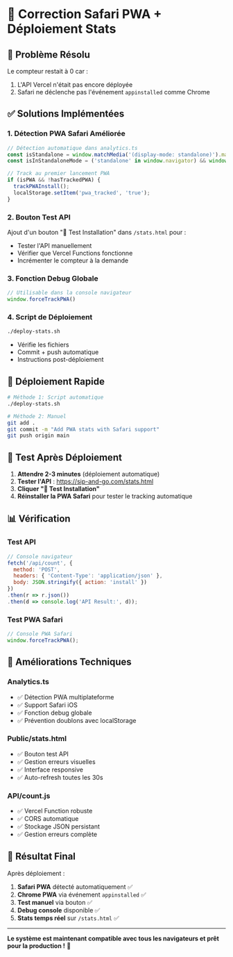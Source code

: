 # 🍎 Correction Safari PWA + Déploiement Stats

## 🎯 **Problème Résolu**
Le compteur restait à 0 car :
1. L'API Vercel n'était pas encore déployée
2. Safari ne déclenche pas l'événement `appinstalled` comme Chrome

## ✅ **Solutions Implémentées**

### 1. **Détection PWA Safari Améliorée**
```javascript
// Détection automatique dans analytics.ts
const isStandalone = window.matchMedia('(display-mode: standalone)').matches;
const isInStandaloneMode = ('standalone' in window.navigator) && window.navigator.standalone;

// Track au premier lancement PWA
if (isPWA && !hasTrackedPWA) {
  trackPWAInstall();
  localStorage.setItem('pwa_tracked', 'true');
}
```

### 2. **Bouton Test API**
Ajout d'un bouton "🧪 Test Installation" dans `/stats.html` pour :
- Tester l'API manuellement
- Vérifier que Vercel Functions fonctionne
- Incrémenter le compteur à la demande

### 3. **Fonction Debug Globale**
```javascript
// Utilisable dans la console navigateur
window.forceTrackPWA()
```

### 4. **Script de Déploiement**
```bash
./deploy-stats.sh
```
- Vérifie les fichiers
- Commit + push automatique
- Instructions post-déploiement

## 🚀 **Déploiement Rapide**

```bash
# Méthode 1: Script automatique
./deploy-stats.sh

# Méthode 2: Manuel
git add .
git commit -m "Add PWA stats with Safari support"
git push origin main
```

## 🧪 **Test Après Déploiement**

1. **Attendre 2-3 minutes** (déploiement automatique)
2. **Tester l'API** : https://sip-and-go.com/stats.html
3. **Cliquer "🧪 Test Installation"**
4. **Réinstaller la PWA Safari** pour tester le tracking automatique

## 📊 **Vérification**

### Test API
```javascript
// Console navigateur
fetch('/api/count', {
  method: 'POST',
  headers: { 'Content-Type': 'application/json' },
  body: JSON.stringify({ action: 'install' })
})
.then(r => r.json())
.then(d => console.log('API Result:', d));
```

### Test PWA Safari
```javascript
// Console PWA Safari
window.forceTrackPWA();
```

## 🔧 **Améliorations Techniques**

### Analytics.ts
- ✅ Détection PWA multiplateforme
- ✅ Support Safari iOS
- ✅ Fonction debug globale
- ✅ Prévention doublons avec localStorage

### Public/stats.html
- ✅ Bouton test API
- ✅ Gestion erreurs visuelles
- ✅ Interface responsive
- ✅ Auto-refresh toutes les 30s

### API/count.js
- ✅ Vercel Function robuste
- ✅ CORS automatique
- ✅ Stockage JSON persistant
- ✅ Gestion erreurs complète

## 🎉 **Résultat Final**

Après déploiement :
1. **Safari PWA** détecté automatiquement ✅
2. **Chrome PWA** via événement `appinstalled` ✅
3. **Test manuel** via bouton ✅
4. **Debug console** disponible ✅
5. **Stats temps réel** sur `/stats.html` ✅

---

**Le système est maintenant compatible avec tous les navigateurs et prêt pour la production !** 🎯 